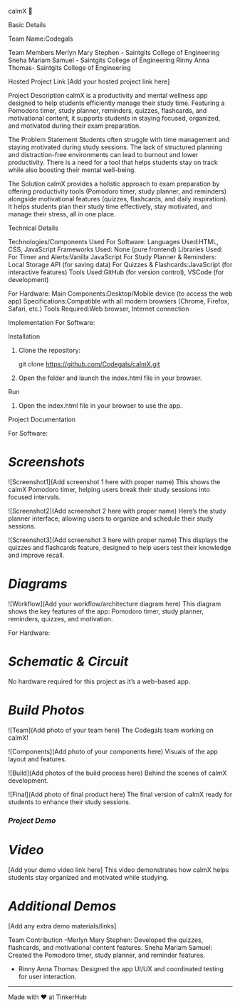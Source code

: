 calmX 🎯

Basic Details

Team Name:Codegals

Team Members
Merlyn Mary Stephen - Saintgits College of Engineering
Sneha Mariam Samuel - Saintgits College of Engineering
Rinny Anna Thomas- Saintgits College of Engineering

Hosted Project Link
[Add your hosted project link here]

Project Description
calmX is a productivity and mental wellness app designed to help students efficiently manage their study time. Featuring a Pomodoro timer, study planner, reminders, quizzes, flashcards, and motivational content, it supports students in staying focused, organized, and motivated during their exam preparation.

The Problem Statement
Students often struggle with time management and staying motivated during study sessions. The lack of structured planning and distraction-free environments can lead to burnout and lower productivity. There is a need for a tool that helps students stay on track while also boosting their mental well-being.

The Solution
calmX provides a holistic approach to exam preparation by offering productivity tools (Pomodoro timer, study planner, and reminders) alongside motivational features (quizzes, flashcards, and daily inspiration). It helps students plan their study time effectively, stay motivated, and manage their stress, all in one place.

Technical Details

Technologies/Components Used
For Software:
Languages Used:HTML, CSS, JavaScript
Frameworks Used: None (pure frontend)
Libraries Used:
  For Timer and Alerts:Vanilla JavaScript
  For Study Planner & Reminders: Local Storage API (for saving data)
  For Quizzes & Flashcards:JavaScript (for interactive features)
Tools Used:GitHub (for version control), VSCode (for development)

For Hardware:
Main Components:Desktop/Mobile device (to access the web app)
Specifications:Compatible with all modern browsers (Chrome, Firefox, Safari, etc.)
Tools Required:Web browser, Internet connection

Implementation
For Software:

Installation
1. Clone the repository:
  
   git clone https://github.com/Codegals/calmX.git
   
2. Open the folder and launch the index.html file in your browser.

Run
1. Open the index.html file in your browser to use the app.

Project Documentation

For Software:

# *Screenshots*
![Screenshot1](Add screenshot 1 here with proper name)
This shows the calmX Pomodoro timer, helping users break their study sessions into focused intervals.

![Screenshot2](Add screenshot 2 here with proper name)
Here’s the study planner interface, allowing users to organize and schedule their study sessions.

![Screenshot3](Add screenshot 3 here with proper name)
This displays the quizzes and flashcards feature, designed to help users test their knowledge and improve recall.

# *Diagrams*
![Workflow](Add your workflow/architecture diagram here)
This diagram shows the key features of the app: Pomodoro timer, study planner, reminders, quizzes, and motivation.

For Hardware:

# *Schematic & Circuit*
No hardware required for this project as it’s a web-based app.

# *Build Photos*
![Team](Add photo of your team here)
The Codegals team working on calmX!

![Components](Add photo of your components here)
Visuals of the app layout and features.

![Build](Add photos of the build process here)
Behind the scenes of calmX development.

![Final](Add photo of final product here)
The final version of calmX ready for students to enhance their study sessions.

### *Project Demo*
# *Video*
[Add your demo video link here]
This video demonstrates how calmX helps students stay organized and motivated while studying.

# *Additional Demos*
[Add any extra demo materials/links]

Team Contribution
-Merlyn Mary Stephen: Developed the quizzes, flashcards, and motivational content features.
Sneha Mariam Samuel: Created the Pomodoro timer, study planner, and reminder features.
- Rinny Anna Thomas: Designed the app UI/UX and coordinated testing for user interaction.

---

Made with ❤️ at TinkerHub
